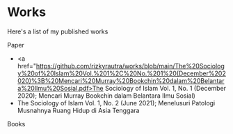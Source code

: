# **Works**
Here's a list of my published works

Paper
* <a href="https://github.com/rizkyrautra/works/blob/main/The%20Sociology%20of%20Islam%20Vol.%201%2C%20No.%201%20(December%202020)%3B%20Mencari%20Murray%20Bookchin%20dalam%20Belantara%20Ilmu%20Sosial.pdf>The Sociology of Islam Vol. 1, No. 1 (December 2020); Mencari Murray Bookchin dalam Belantara Ilmu Sosial</a>)
* The Sociology of Islam Vol. 1, No. 2 (June 2021); Menelusuri Patologi Musnahnya Ruang Hidup di Asia Tenggara

Books
 
